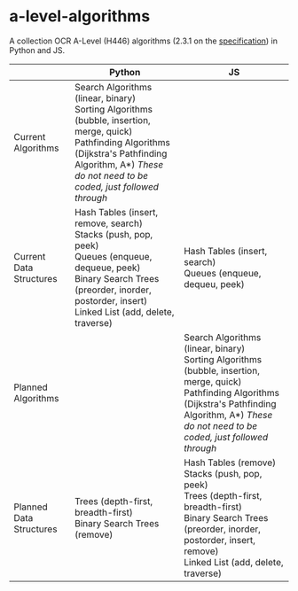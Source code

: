 # a-level-algorithms

A collection OCR A-Level (H446) algorithms (2.3.1 on the [specification](https://www.ocr.org.uk/Images/170844-specification-accredited-a-level-gce-computer-science-h446.pdf)) in Python and JS. 

|                         	| Python                                                                                                                                                                                                          	| JS                                                                                                                                                                                                                  	|
|-------------------------	|-----------------------------------------------------------------------------------------------------------------------------------------------------------------------------------------------------------------	|---------------------------------------------------------------------------------------------------------------------------------------------------------------------------------------------------------------------	|
| Current Algorithms      	| Search Algorithms (linear, binary)<br>Sorting Algorithms (bubble, insertion, merge, quick)<br>Pathfinding Algorithms (Dijkstra's Pathfinding Algorithm, A\*) *These do not need to be coded, just followed through*  	|                                                                                                                                                                                                                     	|
| Current Data Structures 	| Hash Tables (insert, remove, search) <br>Stacks (push, pop, peek)<br>Queues (enqueue, dequeue, peek) <br> Binary Search Trees (preorder, inorder, postorder, insert) <br>Linked List (add, delete, traverse)                                                                                                            	| Hash Tables (insert, search)<br>Queues (enqueue, dequeu, peek)                                                                                                                                                      	|
| Planned Algorithms      	|                                                                                                                           	| Search Algorithms (linear, binary)<br>Sorting Algorithms (bubble, insertion, merge, quick)<br>Pathfinding Algorithms (Dijkstra's Pathfinding Algorithm, A\*) *These do not need to be coded, just followed through* 	|
| Planned Data Structures 	| Trees (depth-first, breadth-first)<br>Binary Search Trees (remove)<br>                                                                 	| Hash Tables (remove)<br>Stacks (push, pop, peek)<br>Trees (depth-first, breadth-first)<br>Binary Search Trees (preorder, inorder, postorder, insert, remove)<br>Linked List (add, delete, traverse)                 	|
